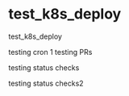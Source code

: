 # test_k8s_deploy
test_k8s_deploy

testing cron 1
testing PRs

testing status checks

testing status checks2
